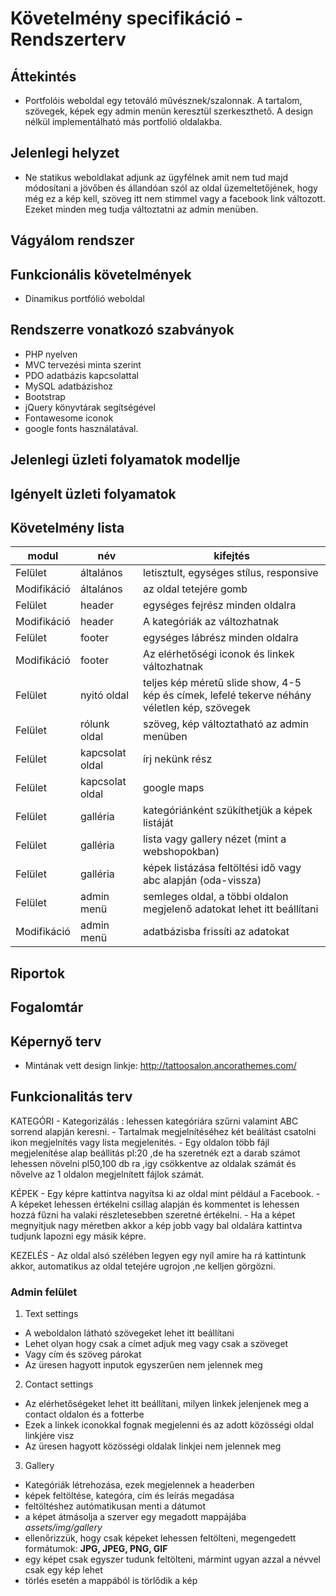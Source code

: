 # Követelmény specifikáció - Rendszerterv

## Áttekintés
- Portfolóis weboldal egy tetováló művésznek/szalonnak. A tartalom, szövegek, képek egy admin menün keresztül szerkeszthető. A design nélkül implementálható más portfolió oldalakba.

## Jelenlegi helyzet
- Ne statikus weboldlakat adjunk az ügyfélnek amit nem tud majd módosítani a jövőben és állandóan szól az oldal üzemeltetőjének, hogy még ez a kép kell, szöveg itt nem stimmel vagy a facebook link változott. Ezeket minden meg tudja változtatni az admin menüben.

## Vágyálom rendszer

## Funkcionális követelmények
- Dinamikus portfólió weboldal

## Rendszerre vonatkozó szabványok
- PHP nyelven
- MVC tervezési minta szerint
- PDO adatbázis kapcsolattal
- MySQL adatbázishoz
- Bootstrap
- jQuery könyvtárak segítségével
- Fontawesome iconok
- google fonts használatával.

## Jelenlegi üzleti folyamatok modellje

## Igényelt üzleti folyamatok

## Követelmény lista

|modul|név|kifejtés|
|---|---|---|
|Felület|általános|letisztult, egységes stílus, responsive|
|Modifikáció|általános|az oldal tetejére gomb|
|Felület|header|egységes fejrész minden oldalra|
|Modifikáció|header|A kategóriák az változhatnak|
|Felület|footer|egységes lábrész minden oldalra|
|Modifikáció|footer|Az elérhetőségi iconok és linkek változhatnak|
|Felület|nyitó oldal|teljes kép méretű slide show, 4-5 kép és címek, lefelé tekerve néhány véletlen kép, szövegek|
|Felület|rólunk oldal|szöveg, kép változtatható az admin menüben|
|Felület|kapcsolat oldal|írj nekünk rész|
|Felület|kapcsolat oldal|google maps|
|Felület|galléria|kategóriánként szükíthetjük a képek listáját|
|Felület|galléria|lista vagy gallery nézet (mint a webshopokban)|
|Felület|galléria|képek listázása feltöltési idő vagy abc alapján (oda-vissza)|
|Felület|admin menü|semleges oldal, a többi oldalon megjelenő adatokat lehet itt beállítani|
|Modifikáció|admin menü|adatbázisba frissíti az adatokat|

## Riportok

## Fogalomtár

## Képernyő terv
- Mintának vett design linkje: http://tattoosalon.ancorathemes.com/

## Funkcionalitás terv

 KATEGÓRI 
    - Kategorizálás : lehessen kategóriára szűrni valamint ABC sorrend alapján keresni.
    - Tartalmak megjelnítéséhez két beálítást csatolni ikon megjelnítés vagy lista megjelenités.
    - Egy oldalon több fájl megjelenítése alap beállitás pl:20 ,de ha szeretnék ezt a darab számot lehessen növelni pl50,100 db ra ,igy        csökkentve az oldalak számát és nővelve az 1 oldalon megjelnített fájlok számát.

 KÉPEK
    - Egy képre kattintva nagyítsa ki az oldal mint például a Facebook.
    - A képeket lehessen értékelni csillag alapján és kommentet is lehessen hozzá fűzni ha valaki részletesebben szeretné értékelni.
    - Ha a képet megnyitjuk nagy méretben akkor a kép jobb vagy bal oldalára kattintva tudjunk lapozni egy másik képre.
  
  KEZELÉS
    - Az oldal alsó szélében legyen egy nyíl amire ha rá kattintunk akkor, automatikus az  oldal tetejére ugrojon ,ne kelljen görgözni.


### Admin felület

1. Text settings
  - A weboldalon látható szövegeket lehet itt beállítani
  - Lehet olyan hogy csak a címet adjuk meg vagy csak a szöveget
  - Vagy cím és szöveg párokat
  - Az üresen hagyott inputok egyszerűen nem jelennek meg
  
2. Contact settings
  - Az elérhetőségeket lehet itt beállítani, milyen linkek jelenjenek meg a contact oldalon és a fotterbe
  - Ezek a linkek iconokkal fognak megjelenni és az adott közösségi oldal linkjére visz
  - Az üresen hagyott közösségi oldalak linkjei nem jelennek meg
  
3. Gallery
  - Kategóriák létrehozása, ezek megjelennek a headerben
  - képek feltöltése, kategóra, cím és leírás megadása
  - feltöltéshez autómatikusan menti a dátumot
  - a képet átmásolja a szerver egy megadott mappájába *assets/img/gallery*
  - ellenőrizzük, hogy csak képeket lehessen feltölteni, megengedett formátumok: **JPG, JPEG, PNG, GIF**
  - egy képet csak egyszer tudunk feltölteni, mármint ugyan azzal a névvel csak egy kép lehet
  - törlés esetén a mappából is törlődik a kép
